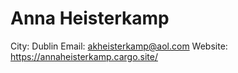 # Anna Heisterkamp

City: Dublin
Email: akheisterkamp@aol.com
Website: https://annaheisterkamp.cargo.site/